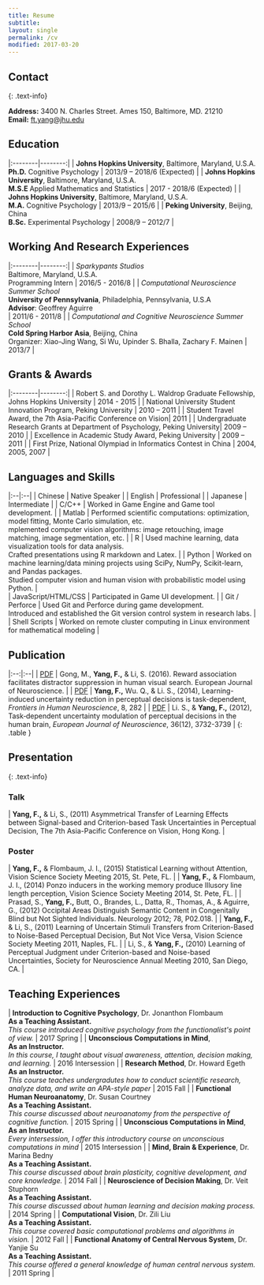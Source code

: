 ```yaml
---
title: Resume 
subtitle: 
layout: single
permalink: /cv
modified: 2017-03-20
---
```


## Contact
{: .text-info}

**Address:** 3400 N. Charles Street. Ames 150, Baltimore, MD. 21210 <br> **Email:** ft.yang@jhu.edu 


## Education

|:--------|--------:|
| <strong>Johns Hopkins University</strong>, Baltimore, Maryland, U.S.A. <br/> <strong>Ph.D.</strong> Cognitive Psychology | 2013/9 – 2018/6 (Expected) |
| <strong>Johns Hopkins University</strong>, Baltimore, Maryland, U.S.A. <br/> <strong>M.S.E </strong> Applied Mathematics and Statistics | 2017 - 2018/6 (Expected) |
| <strong>Johns Hopkins University</strong>, Baltimore, Maryland, U.S.A. <br/> <strong>M.A.</strong> Cognitive Psychology | 2013/9 – 2015/6 |
| <strong>Peking University</strong>, Beijing, China <br /> <strong>B.Sc.</strong> Experimental Psychology | 2008/9 – 2012/7 |

## Working And Research Experiences

|:--------|--------:|
| _Sparkypants Studios_ <br /> Baltimore, Maryland, U.S.A. <br /> Programming Intern | 2016/5 - 2016/8 |
| _Computational Neuroscience Summer School_ <br /> **University of Pennsylvania**, Philadelphia, Pennsylvania, U.S.A <br /> **Advisor**: Geoffrey Aguirre <br /> | 2011/6 - 2011/8 |
| _Computational and Cognitive Neuroscience Summer School_ <br /> **Cold Spring Harbor Asia**, Beijing, China <br /> Organizer: Xiao-Jing Wang, Si Wu, Upinder S. Bhalla, Zachary F. Mainen | 2013/7 |

## Grants & Awards

|:--------|--------:|
| Robert S. and Dorothy L. Waldrop Graduate Fellowship, Johns Hopkins University | 2014 - 2015 | 
| National University Student Innovation Program, Peking University | 2010 – 2011 |
| Student Travel Award, the 7th Asia-Pacific Conference on Vision| 2011 |
| Undergraduate Research Grants at Department of Psychology, Peking University| 2009 – 2010 |
| Excellence in Academic Study Award, Peking University | 2009 – 2011 |
| First Prize, National Olympiad in Informatics Contest in China | 2004, 2005, 2007 |

## Languages and Skills

|:--|:--|
| Chinese | Native Speaker |
| English | Professional |
| Japanese | Intermediate | 
| C/C++ | Worked in Game Engine and Game tool development. | 
| Matlab | Performed scientific computations: optimization, model fitting, Monte Carlo simulation, etc.<br> mplemented computer vision algorithms: image retouching, image matching, image segmentation, etc. |
| R | Used machine learning, data visualization tools for data analysis. <br> Crafted presentations using R markdown and Latex. |
| Python | Worked on machine learning/data mining projects using SciPy, NumPy, Scikit-learn, and Pandas packages. <br> Studied computer vision and human vision with probabilistic model using Python. |  
| JavaScript/HTML/CSS | Participated in Game UI development. |
| Git / Perforce | Used Git and Perforce during game development.<br> Introduced and established the Git version control system in research labs. |
| Shell Scripts | Worked on remote cluster computing in Linux environment for mathematical modeling |

## Publication

|:--:|:--|
| [PDF](/assets/papers/Gong_Yang_Li_2016_EJoN.pdf) | Gong, M., **Yang, F.,** & Li, S. (2016). Reward association facilitates distractor suppression in human visual search. European Journal of Neuroscience. |
| [PDF](/assets/papers/Yang_Wu_Li_14_FHN.pdf) | **Yang, F.,** Wu. Q., & Li. S., (2014), Learning-induced uncertainty reduction in perceptual decisions is task-dependent, _Frontiers in Human Neuroscience_, 8, 282 |
| [PDF](/assets/papers/Li_Yang_12_EJN.pdf) | Li. S., & **Yang, F.,** (2012), Task‐dependent uncertainty modulation of perceptual decisions in the human brain, _European Journal of Neuroscience_, 36(12), 3732-3739 |
{: .table }

## Presentation
{: .text-info}

### Talk

| **Yang, F.,** & Li, S., (2011) Asymmetrical Transfer of Learning Effects between Signal-based and Criterion-based Task Uncertainties in Perceptual Decision, The 7th Asia-Pacific Conference on Vision, Hong Kong. |

### Poster

| **Yang, F.,** & Flombaum, J. I., (2015) Statistical Learning without Attention, Vision Science Society Meeting 2015, St. Pete, FL. |
| **Yang, F.,** & Flombaum, J. I., (2014) Ponzo inducers in the working memory produce Illusory line length perception, Vision Science Society Meeting 2014, St. Pete, FL. |
| Prasad, S., **Yang, F.,** Butt, O., Brandes, L., Datta, R., Thomas, A., & Aguirre, G., (2012) Occipital Areas Distinguish Semantic Content in Congenitally Blind but Not Sighted Individuals. Neurology 2012; 78, P02.018. |
| **Yang, F.,** & Li, S., (2011) Learning of Uncertain Stimuli Transfers from Criterion-Based to Noise-Based Perceptual Decision, But Not Vice Versa, Vision Science Society Meeting 2011, Naples, FL. |
| Li, S., & **Yang, F.,** (2010) Learning of Perceptual Judgment under Criterion-based and Noise-based Uncertainties, Society for Neuroscience Annual Meeting 2010, San Diego, CA. |

## Teaching Experiences

| **Introduction to Cognitive Psychology**, Dr. Jonanthon Flombaum <br> **As a Teaching Assistant.** <br> _This course introduced cognitive psychology from the functionalist's point of view._ | 2017 Spring |
| **Unconscious Computations in Mind**, <br> **As an Instructor.** <br> _In this course, I taught about visual awareness, attention, decision making, and learning._ | 2016 Intersession | 
| **Research Method**, Dr. Howard Egeth <br> **As an Instructor.** <br>_This course teaches undergradutes how to conduct scientific research, analyze data, and write an APA-style paper_ | 2015 Fall |
| **Functional Human Neuroanatomy**, Dr. Susan Courtney <br> **As a Teaching Assistant.** <br> _This course discussed about neuroanatomy from the perspective of cognitive function._ | 2015 Spring |
| **Unconscious Computations in Mind**, <br> **As an Instructor.** <br> _Every intersession, I offer this introductory course on unconscious computations in mind_ | 2015 Intersession | 
| **Mind, Brain & Experience**, Dr. Marina Bedny <br> **As a Teaching Assistant.** <br> _This course discussed about brain plasticity, cognitive development, and core knowledge._ | 2014 Fall |
| **Neuroscience of Decision Making**, Dr. Veit Stuphorn <br> **As a Teaching Assistant.** <br>  _This course discussed about human learning and decision making process._ | 2014 Spring |
| **Computational Vision**, Dr. Zili Liu <br>  **As a Teaching Assistant.** <br> _This course covered basic computational problems and algorithms in vision._ | 2012 Fall |
| **Functional Anatomy of Central Nervous System**, Dr. Yanjie Su <br> **As a Teaching Assistant.** <br> _This course offered a general knowledge of human central nervous system._ | 2011 Spring |
